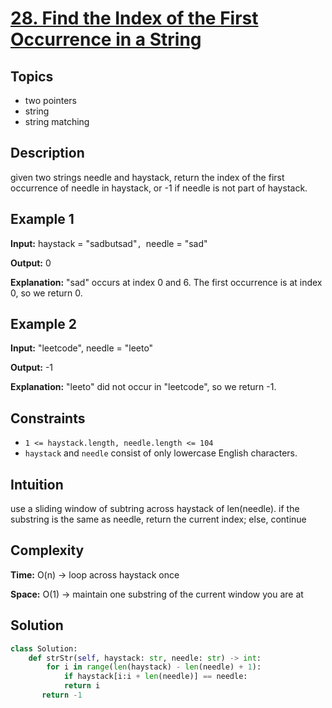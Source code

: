 # [28. Find the Index of the First Occurrence in a String](https://leetcode.com/problems/find-the-index-of-the-first-occurrence-in-a-string/description/)

## Topics
- two pointers
- string
- string matching

## Description
given two strings needle and haystack, return the index of the first occurrence of needle in haystack, or -1 if needle is not part of haystack.

## Example 1
**Input:**  haystack = "sadbutsad"`, `needle = "sad"

**Output:**  0

**Explanation:** "sad" occurs at index 0 and 6. The first occurrence is at index 0, so we return 0.

## Example 2
**Input:**  "leetcode", needle = "leeto"

**Output:**  -1

**Explanation:**  "leeto" did not occur in "leetcode", so we return -1.


## Constraints
- `1 <= haystack.length, needle.length <= 104`
- `haystack` and `needle` consist of only lowercase English characters.

## Intuition
use a sliding window of subtring across haystack of len(needle). if the substring is the same as needle, return the current index; else, continue

## Complexity ##
**Time:** O(n) -> loop across haystack once

**Space:** O(1) -> maintain one substring of the current window you are at



## Solution
```python
class Solution:
    def strStr(self, haystack: str, needle: str) -> int:
        for i in range(len(haystack) - len(needle) + 1):
            if haystack[i:i + len(needle)] == needle:
            return i
       return -1